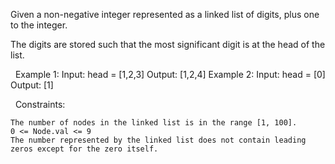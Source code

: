 Given a non-negative integer represented as a linked list of digits, plus one to the integer.

The digits are stored such that the most significant digit is at the head of the list.

 
Example 1:
Input: head = [1,2,3]
Output: [1,2,4]
Example 2:
Input: head = [0]
Output: [1]

 
Constraints:


	The number of nodes in the linked list is in the range [1, 100].
	0 <= Node.val <= 9
	The number represented by the linked list does not contain leading zeros except for the zero itself. 

